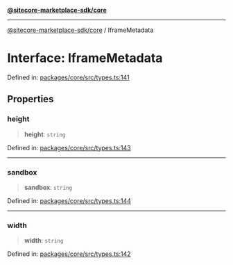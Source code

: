 [**@sitecore-marketplace-sdk/core**](../README.md)

***

[@sitecore-marketplace-sdk/core](../README.md) / IframeMetadata

# Interface: IframeMetadata

Defined in: [packages/core/src/types.ts:141](https://github.com/Sitecore/sitecore-marketplace-sdk/blob/af886e6134b8d1079ef5b8ef70b7eb2f1d9c8aeb/packages/core/src/types.ts#L141)

## Properties

### height

> **height**: `string`

Defined in: [packages/core/src/types.ts:143](https://github.com/Sitecore/sitecore-marketplace-sdk/blob/af886e6134b8d1079ef5b8ef70b7eb2f1d9c8aeb/packages/core/src/types.ts#L143)

***

### sandbox

> **sandbox**: `string`

Defined in: [packages/core/src/types.ts:144](https://github.com/Sitecore/sitecore-marketplace-sdk/blob/af886e6134b8d1079ef5b8ef70b7eb2f1d9c8aeb/packages/core/src/types.ts#L144)

***

### width

> **width**: `string`

Defined in: [packages/core/src/types.ts:142](https://github.com/Sitecore/sitecore-marketplace-sdk/blob/af886e6134b8d1079ef5b8ef70b7eb2f1d9c8aeb/packages/core/src/types.ts#L142)
